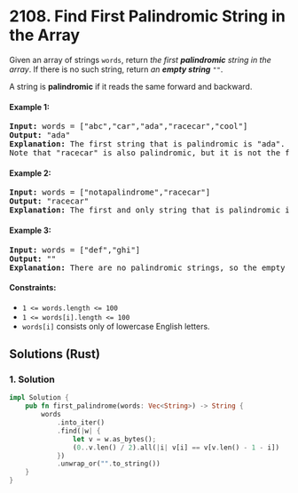 # 2108. Find First Palindromic String in the Array
Given an array of strings `words`, return *the first **palindromic** string in the array*. If there is no such string, return *an **empty string*** `""`.

A string is **palindromic** if it reads the same forward and backward.

#### Example 1:
<pre>
<strong>Input:</strong> words = ["abc","car","ada","racecar","cool"]
<strong>Output:</strong> "ada"
<strong>Explanation:</strong> The first string that is palindromic is "ada".
Note that "racecar" is also palindromic, but it is not the first.
</pre>

#### Example 2:
<pre>
<strong>Input:</strong> words = ["notapalindrome","racecar"]
<strong>Output:</strong> "racecar"
<strong>Explanation:</strong> The first and only string that is palindromic is "racecar".
</pre>

#### Example 3:
<pre>
<strong>Input:</strong> words = ["def","ghi"]
<strong>Output:</strong> ""
<strong>Explanation:</strong> There are no palindromic strings, so the empty string is returned.
</pre>

#### Constraints:
* `1 <= words.length <= 100`
* `1 <= words[i].length <= 100`
* `words[i]` consists only of lowercase English letters.

## Solutions (Rust)

### 1. Solution
```Rust
impl Solution {
    pub fn first_palindrome(words: Vec<String>) -> String {
        words
            .into_iter()
            .find(|w| {
                let v = w.as_bytes();
                (0..v.len() / 2).all(|i| v[i] == v[v.len() - 1 - i])
            })
            .unwrap_or("".to_string())
    }
}
```
